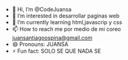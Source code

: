 - 👋 Hi, I’m @CodeJuansa
- 👀 I’m interested in  desarrollar paginas web
- 🌱 I’m currently learning html,javascrip y css
- 📫 How to reach me por medio de mi coreo juansantiagoospina@gmail.com
- 😄 Pronouns: JUANSA
- ⚡ Fun fact: SOLO SE QUE NADA SE 

<!---
CodeJuansa/CodeJuansa is a ✨ special ✨ repository because its `README.md` (this file) appears on your GitHub profile.
You can click the Preview link to take a look at your changes.
--->
